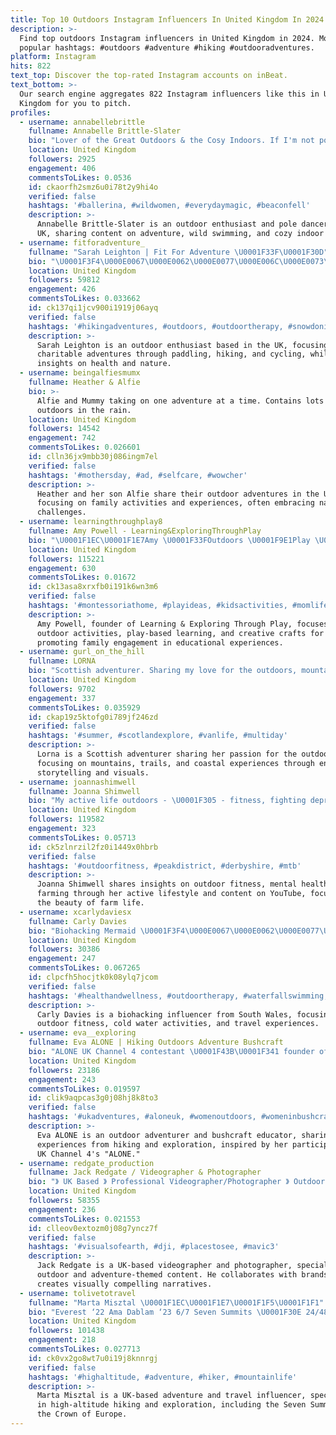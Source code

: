 ```yaml
---
title: Top 10 Outdoors Instagram Influencers In United Kingdom In 2024
description: >-
  Find top outdoors Instagram influencers in United Kingdom in 2024. Most
  popular hashtags: #outdoors #adventure #hiking #outdooradventures.
platform: Instagram
hits: 822
text_top: Discover the top-rated Instagram accounts on inBeat.
text_bottom: >-
  Our search engine aggregates 822 Instagram influencers like this in United
  Kingdom for you to pitch.
profiles:
  - username: annabellebrittle
    fullname: Annabelle Brittle-Slater
    bio: "Lover of the Great Outdoors & the Cosy Indoors. If I'm not pole dancing, adventuring or wild swimming, I'm napping with my cats \U0001F98B\U0001F342\U0001F97E"
    location: United Kingdom
    followers: 2925
    engagement: 406
    commentsToLikes: 0.0536
    id: ckaorfh2smz6u0i78t2y9hi4o
    verified: false
    hashtags: '#ballerina, #wildwomen, #everydaymagic, #beaconfell'
    description: >-
      Annabelle Brittle-Slater is an outdoor enthusiast and pole dancer from the
      UK, sharing content on adventure, wild swimming, and cozy indoor living.
  - username: fitforadventure_
    fullname: "Sarah Leighton | Fit For Adventure \U0001F33F\U0001F30D"
    bio: "\U0001F3F4\U000E0067\U000E0062\U000E0077\U000E006C\U000E0073\U000E007FWales \U0001F30APaddle, hike & cycle across countries for charity ⛰Often outdoors \U0001F49ASometimes talk about health & nature \U0001F3A5Videos ⤵️"
    location: United Kingdom
    followers: 59812
    engagement: 426
    commentsToLikes: 0.033662
    id: ck137qi1jcv900i1919j06ayq
    verified: false
    hashtags: '#hikingadventures, #outdoors, #outdoortherapy, #snowdonianationalpark'
    description: >-
      Sarah Leighton is an outdoor enthusiast based in the UK, focusing on
      charitable adventures through paddling, hiking, and cycling, while sharing
      insights on health and nature.
  - username: beingalfiesmumx
    fullname: Heather & Alfie
    bio: >-
      Alfie and Mummy taking on one adventure at a time. Contains lots of us
      outdoors in the rain.
    location: United Kingdom
    followers: 14542
    engagement: 742
    commentsToLikes: 0.026601
    id: clln36jx9mbb30j086ingm7el
    verified: false
    hashtags: '#mothersday, #ad, #selfcare, #wowcher'
    description: >-
      Heather and her son Alfie share their outdoor adventures in the UK,
      focusing on family activities and experiences, often embracing nature's
      challenges.
  - username: learningthroughplay8
    fullname: Amy Powell - Learning&ExploringThroughPlay
    bio: "\U0001F1EC\U0001F1E7Amy \U0001F33FOutdoors \U0001F9E1Play \U0001F308Crafts \U0001F6D2Shop ✨ Our # - #ourplay2day \U0001F970 Family run business SHOP WITH US HERE ⤵️"
    location: United Kingdom
    followers: 115221
    engagement: 630
    commentsToLikes: 0.01672
    id: ck13asa8xrxfb0i191k6wn3m6
    verified: false
    hashtags: '#montessoriathome, #playideas, #kidsactivities, #momlife'
    description: >-
      Amy Powell, founder of Learning & Exploring Through Play, focuses on
      outdoor activities, play-based learning, and creative crafts for children,
      promoting family engagement in educational experiences.
  - username: gurl_on_the_hill
    fullname: LORNA
    bio: "Scottish adventurer. Sharing my love for the outdoors, mountains, trails, forests, oceans, fresh air and fun times. ⛰\U0001F97E\U0001F9D7‍♀️⛺️\U0001F6F6\U0001F3D4\U0001F3C3\U0001F3FC‍♀️♥️ \U0001F30E"
    location: United Kingdom
    followers: 9702
    engagement: 337
    commentsToLikes: 0.035929
    id: ckap19z5ktofg0i789jf246zd
    verified: false
    hashtags: '#summer, #scotlandexplore, #vanlife, #multiday'
    description: >-
      Lorna is a Scottish adventurer sharing her passion for the outdoors,
      focusing on mountains, trails, and coastal experiences through engaging
      storytelling and visuals.
  - username: joannashimwell
    fullname: Joanna Shimwell
    bio: "My active life outdoors - \U0001F305 - fitness, fighting depression, feelings + farming @dalefarmphotos @amazedbylight ❤️ & farm life on YOUTUBE"
    location: United Kingdom
    followers: 119582
    engagement: 323
    commentsToLikes: 0.05713
    id: ck5zlnrzil2fz0i1449x0hbrb
    verified: false
    hashtags: '#outdoorfitness, #peakdistrict, #derbyshire, #mtb'
    description: >-
      Joanna Shimwell shares insights on outdoor fitness, mental health, and
      farming through her active lifestyle and content on YouTube, focusing on
      the beauty of farm life.
  - username: xcarlydaviesx
    fullname: Carly Davies
    bio: "Biohacking Mermaid \U0001F3F4\U000E0067\U000E0062\U000E0077\U000E006C\U000E0073\U000E007F South Wales Cold water \U0001F9DC‍♀️- Outdoors \U0001F333 - Fitness \U0001F3CB\U0001F3FC‍♀️ Travel \U0001F30E \U0001F48C xcarlydaviesx@mail.com"
    location: United Kingdom
    followers: 30386
    engagement: 247
    commentsToLikes: 0.067265
    id: clpcfh5hocjtk0k08ylq7jcom
    verified: false
    hashtags: '#healthandwellness, #outdoortherapy, #waterfallswimming, #outdoorgirl'
    description: >-
      Carly Davies is a biohacking influencer from South Wales, focusing on
      outdoor fitness, cold water activities, and travel experiences.
  - username: eva__exploring
    fullname: Eva ALONE | Hiking Outdoors Adventure Bushcraft
    bio: "ALONE UK Channel 4 contestant \U0001F43B\U0001F341 founder of @thegrimadventureclub \U0001FA93\U0001F6F6\U0001F97E left the 9-5 to pursue a life in the outdoors\U0001F343 Book a workshop with me below \U0001F525⬇️"
    location: United Kingdom
    followers: 23186
    engagement: 243
    commentsToLikes: 0.019597
    id: clik9aqpcas3g0j08hj8k8to3
    verified: false
    hashtags: '#ukadventures, #aloneuk, #womenoutdoors, #womeninbushcraft'
    description: >-
      Eva ALONE is an outdoor adventurer and bushcraft educator, sharing her
      experiences from hiking and exploration, inspired by her participation in
      UK Channel 4's "ALONE."
  - username: redgate_production
    fullname: Jack Redgate / Videographer & Photographer
    bio: "》 UK Based 》 Professional Videographer/Photographer 》 Outdoors Inspired + Adventure Driven 》 Videographer for @robdance_ 》 VNTR Further Rebrand\U0001F447\U0001F3FB"
    location: United Kingdom
    followers: 58355
    engagement: 236
    commentsToLikes: 0.021553
    id: clleov0extozm0j08g7yncz7f
    verified: false
    hashtags: '#visualsofearth, #dji, #placestosee, #mavic3'
    description: >-
      Jack Redgate is a UK-based videographer and photographer, specializing in
      outdoor and adventure-themed content. He collaborates with brands and
      creates visually compelling narratives.
  - username: tolivetotravel
    fullname: "Marta Misztal \U0001F1EC\U0001F1E7\U0001F1F5\U0001F1F1"
    bio: "Everest ‘22 Ama Dablam ‘23 6/7 Seven Summits \U0001F30E 24/48 Crown of Europe \U0001F451 \U0001F51C Kosciuszko \U0001F5FB\U0001F1E6\U0001F1FA Outdoors ⛰️ Hiking \U0001F97E Adventure \U0001F3D5️ Travel ✈️ @rappel.clothing"
    location: United Kingdom
    followers: 101438
    engagement: 218
    commentsToLikes: 0.027713
    id: ck0vx2go8wt7u0i19j8knnrgj
    verified: false
    hashtags: '#highaltitude, #adventure, #hiker, #mountainlife'
    description: >-
      Marta Misztal is a UK-based adventure and travel influencer, specializing
      in high-altitude hiking and exploration, including the Seven Summits and
      the Crown of Europe.
---
```


